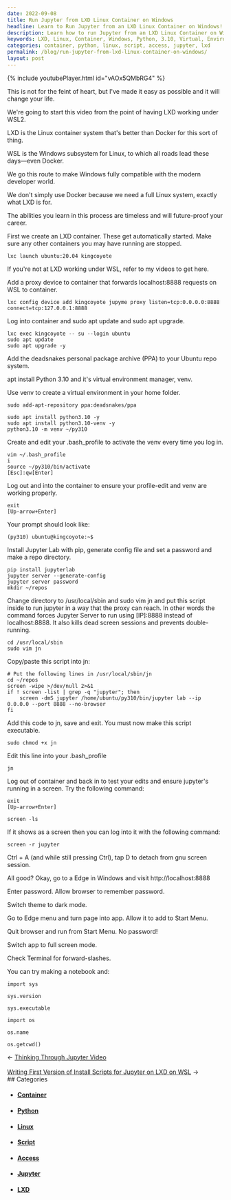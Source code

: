```yaml
---
date: 2022-09-08
title: Run Jupyter from LXD Linux Container on Windows
headline: Learn to Run Jupyter from an LXD Linux Container on Windows!
description: Learn how to run Jupyter from an LXD Linux Container on Windows with me! I walk you through setting up an LXD container, adding a proxy device, logging into the container, adding a Python 3.10 virtual environment, creating a .bash_profile to activate the venv, installing Jupyter Lab, creating a script to run Jupyter in a way that the proxy can reach, and finally setting up a browser window to access Jupyter.
keywords: LXD, Linux, Container, Windows, Python, 3.10, Virtual, Environment, .bash_profile, Activate, Venv, Jupyter, Lab, Script, Proxy, Browser, Access
categories: container, python, linux, script, access, jupyter, lxd
permalink: /blog/run-jupyter-from-lxd-linux-container-on-windows/
layout: post
---
```



{% include youtubePlayer.html id="vAOx5QMbRG4" %}

This is not for the feint of heart, but I've made it easy as possible and it will change your life.

We're going to start this video from the point of having LXD working under WSL2.

LXD is the Linux container system that's better than Docker for this sort of thing.

WSL is the Windows subsystem for Linux, to which all roads lead these days—even Docker.

We go this route to make Windows fully compatible with the modern developer world.

We don't simply use Docker because we need a full Linux system, exactly what LXD is for.

The abilities you learn in this process are timeless and will future-proof your career.

First we create an LXD container. These get automatically started. Make sure
any other containers you may have running are stopped.

    lxc launch ubuntu:20.04 kingcoyote

If you're not at LXD working under WSL, refer to my videos to get here.

Add a proxy device to container that forwards localhost:8888 requests on WSL to
container.

    lxc config device add kingcoyote jupyme proxy listen=tcp:0.0.0.0:8888 connect=tcp:127.0.0.1:8888

Log into container and sudo apt update and sudo apt upgrade.

    lxc exec kingcoyote -- su --login ubuntu
    sudo apt update
    sudo apt upgrade -y

Add the deadsnakes personal package archive (PPA) to your Ubuntu repo system.

apt install Python 3.10 and it's virtual environment manager, venv.

Use venv to create a virtual environment in your home folder.

    sudo add-apt-repository ppa:deadsnakes/ppa

    sudo apt install python3.10 -y
    sudo apt install python3.10-venv -y
    python3.10 -m venv ~/py310

Create and edit your .bash_profile to activate the venv every time you log in.

    vim ~/.bash_profile
    i
    source ~/py310/bin/activate
    [Esc]:qw[Enter]

Log out and into the container to ensure your profile-edit and venv are working
properly.

    exit
    [Up-arrow+Enter]

Your prompt should look like:

    (py310) ubuntu@kingcoyote:~$

Install Jupyter Lab with pip, generate config file and set a password and make
a repo directory.

    pip install jupyterlab
    jupyter server --generate-config
    jupyter server password
    mkdir ~/repos

Change directory to /usr/local/sbin and sudo vim jn and put this script inside
to run jupyter in a way that the proxy can reach. In other words the command
forces Jupyter Server to run using [IP]:8888 instead of localhost:8888. It also
kills dead screen sessions and prevents double-running.

    cd /usr/local/sbin
    sudo vim jn

Copy/paste this script into jn:

    # Put the following lines in /usr/local/sbin/jn
    cd ~/repos
    screen -wipe >/dev/null 2>&1
    if ! screen -list | grep -q "jupyter"; then
        screen -dmS jupyter /home/ubuntu/py310/bin/jupyter lab --ip 0.0.0.0 --port 8888 --no-browser
    fi

Add this code to jn, save and exit. You must now make this script executable.

    sudo chmod +x jn

Edit this line into your .bash_profile

    jn

Log out of container and back in to test your edits and ensure jupyter's
running in a screen. Try the following command:

    exit
    [Up-arrow+Enter]

    screen -ls

If it shows as a screen then you can log into it with the following command:

    screen -r jupyter

Ctrl + A (and while still pressing Ctrl), tap D to detach from gnu screen
session.

All good? Okay, go to a Edge in Windows and visit http://localhost:8888

Enter password. Allow browser to remember password.

Switch theme to dark mode.

Go to Edge menu and turn page into app. Allow it to add to Start Menu.

Quit browser and run from Start Menu. No password!

Switch app to full screen mode.

Check Terminal for forward-slashes.

You can try making a notebook and:

    import sys

    sys.version

    sys.executable

    import os

    os.name

    os.getcwd()


<div class="arrow-links"><div class="post-nav-prev"><span class="arrow">&larr;&nbsp;</span><a href="/blog/thinking-through-jupyter-video/">Thinking Through Jupyter Video</a></div> &nbsp; <div class="post-nav-next"><a href="/blog/writing-first-version-of-install-scripts-for-jupyter-on-lxd-on-wsl/">Writing First Version of Install Scripts for Jupyter on LXD on WSL</a><span class="arrow">&nbsp;&rarr;</span></div></div>
## Categories

<ul>
<li><h4><a href='/container/'>Container</a></h4></li>
<li><h4><a href='/python/'>Python</a></h4></li>
<li><h4><a href='/linux/'>Linux</a></h4></li>
<li><h4><a href='/script/'>Script</a></h4></li>
<li><h4><a href='/access/'>Access</a></h4></li>
<li><h4><a href='/jupyter/'>Jupyter</a></h4></li>
<li><h4><a href='/lxd/'>LXD</a></h4></li></ul>
